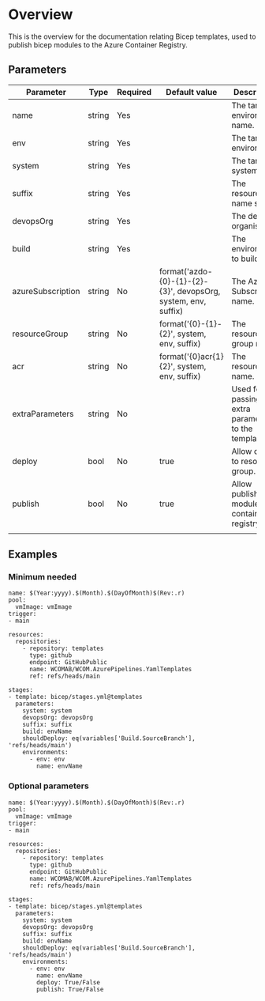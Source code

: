 # Overview

This is the overview for the documentation relating Bicep templates, used to publish bicep modules to the Azure Container Registry.

## Parameters

 **Parameter**     | **Type** | **Required** | **Default value**                                              | **Description**                                    
-------------------|----------|--------------|----------------------------------------------------------------|----------------------------------------------------
 name              | string   | Yes          |                                                                | The target environment name.                       
 env               | string   | Yes          |                                                                | The target environment.                            
 system            | string   | Yes          |                                                                | The target system.                                 
 suffix            | string   | Yes          |                                                                | The resource name suffix.                          
 devopsOrg         | string   | Yes          |                                                                | The devps organisation.                            
 build             | string   | Yes          |                                                                | The environment to build.                          
 azureSubscription | string   | No           | format('azdo-{0}-{1}-{2}-{3}', devopsOrg, system, env, suffix) | The Azure Subscription name.                       
 resourceGroup     | string   | No           | format('{0}-{1}-{2}', system, env, suffix)                     | The resource group name.                           
 acr               | string   | No           | format('{0}acr{1}{2}', system, env, suffix)                    | The resource name.                                 
 extraParameters   | string   | No           |                                                                | Used for passing extra parameters to the template. 
 deploy            | bool     | No           | true                                                           | Allow deploy to resource group.                    
 publish           | bool     | No           | true                                                           | Allow publish of modules to container registry.    
                   |          |              |                                                                |

## Examples
### Minimum needed
```
name: $(Year:yyyy).$(Month).$(DayOfMonth)$(Rev:.r)
pool:
  vmImage: vmImage
trigger:
- main

resources:
  repositories:
    - repository: templates
      type: github
      endpoint: GitHubPublic
      name: WCOMAB/WCOM.AzurePipelines.YamlTemplates
      ref: refs/heads/main

stages:
- template: bicep/stages.yml@templates
  parameters:
    system: system
    devopsOrg: devopsOrg
    suffix: suffix
    build: envName
    shouldDeploy: eq(variables['Build.SourceBranch'], 'refs/heads/main')
    environments:
      - env: env
        name: envName
```

### Optional parameters
```
name: $(Year:yyyy).$(Month).$(DayOfMonth)$(Rev:.r)
pool:
  vmImage: vmImage
trigger:
- main

resources:
  repositories:
    - repository: templates
      type: github
      endpoint: GitHubPublic
      name: WCOMAB/WCOM.AzurePipelines.YamlTemplates
      ref: refs/heads/main

stages:
- template: bicep/stages.yml@templates
  parameters:
    system: system
    devopsOrg: devopsOrg
    suffix: suffix
    build: envName
    shouldDeploy: eq(variables['Build.SourceBranch'], 'refs/heads/main')
    environments:
      - env: env
        name: envName
        deploy: True/False
        publish: True/False
```